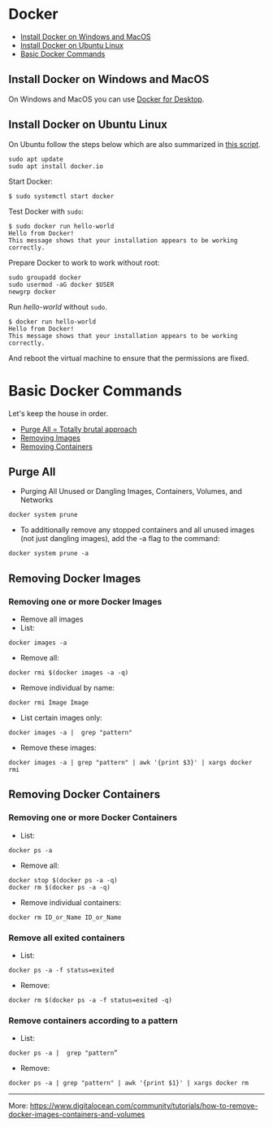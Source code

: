 # Docker

* [Install Docker on Windows and MacOS](#install-docker-on-windows-and-macos)
* [Install Docker on Ubuntu Linux](#install-docker-on-ubuntu-linux)
* [Basic Docker Commands](#basic-docker-commands)
  

## Install Docker on Windows and MacOS
On Windows and MacOS you can use [Docker for Desktop][DockerDesktop].

## Install Docker on Ubuntu Linux
On Ubuntu follow the steps below which are also summarized in [this script](scripts/docker.sh).
```
sudo apt update
sudo apt install docker.io
```

Start Docker:
```
$ sudo systemctl start docker
```

Test Docker with `sudo`:
```
$ sudo docker run hello-world
Hello from Docker!
This message shows that your installation appears to be working correctly.
```

Prepare Docker to work to work without root:
```
sudo groupadd docker
sudo usermod -aG docker $USER
newgrp docker
```
Run *hello-world* without `sudo`.
```
$ docker run hello-world
Hello from Docker!
This message shows that your installation appears to be working correctly.
```
And reboot the virtual machine to ensure that the permissions are fixed.


# Basic Docker Commands

Let's keep the house in order.
* [Purge All = Totally brutal approach](#purge-all)
* [Removing Images](#removing-docker-images)
* [Removing Containers](#removing-docker-containers)


## Purge All

* Purging All Unused or Dangling Images, Containers, Volumes, and Networks
```
docker system prune
```
* To additionally remove any stopped containers and all unused images (not just dangling images), add the -a flag to the command:
```
docker system prune -a
```

## Removing Docker Images

### Removing one or more Docker Images

* Remove all images
* List:
```
docker images -a
```
* Remove all:
```
docker rmi $(docker images -a -q)
```

* Remove individual by name:
```
docker rmi Image Image
```

* List certain images only:
```
docker images -a |  grep "pattern"
```

* Remove these images:
```
docker images -a | grep "pattern" | awk '{print $3}' | xargs docker rmi
```

## Removing Docker Containers

### Removing one or more Docker Containers

* List:
```
docker ps -a
```

* Remove all:
```
docker stop $(docker ps -a -q)
docker rm $(docker ps -a -q)
```

* Remove individual containers:
```
docker rm ID_or_Name ID_or_Name
```


### Remove all exited containers

* List:
```
docker ps -a -f status=exited
```

* Remove:
```
docker rm $(docker ps -a -f status=exited -q)
```


### Remove containers according to a pattern

* List:
```
docker ps -a |  grep "pattern”
```

* Remove:
```
docker ps -a | grep "pattern" | awk '{print $1}' | xargs docker rm
```

---
More: https://www.digitalocean.com/community/tutorials/how-to-remove-docker-images-containers-and-volumes




[DockerDesktop]: https://www.docker.com/products/docker-desktop
